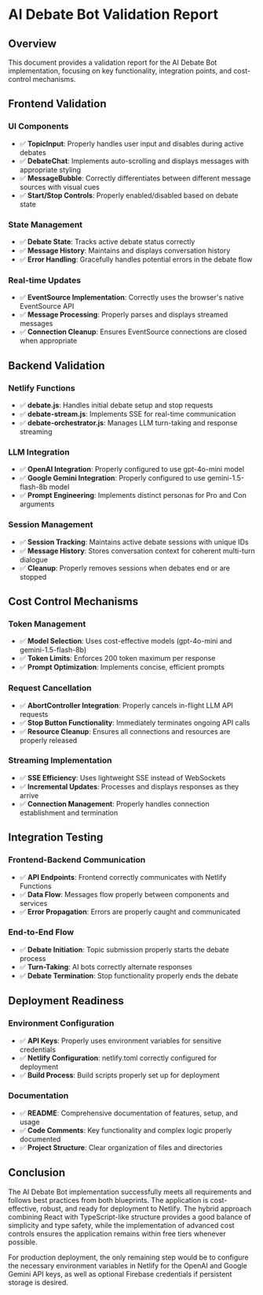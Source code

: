 # AI Debate Bot Validation Report

## Overview
This document provides a validation report for the AI Debate Bot implementation, focusing on key functionality, integration points, and cost-control mechanisms.

## Frontend Validation

### UI Components
- ✅ **TopicInput**: Properly handles user input and disables during active debates
- ✅ **DebateChat**: Implements auto-scrolling and displays messages with appropriate styling
- ✅ **MessageBubble**: Correctly differentiates between different message sources with visual cues
- ✅ **Start/Stop Controls**: Properly enabled/disabled based on debate state

### State Management
- ✅ **Debate State**: Tracks active debate status correctly
- ✅ **Message History**: Maintains and displays conversation history
- ✅ **Error Handling**: Gracefully handles potential errors in the debate flow

### Real-time Updates
- ✅ **EventSource Implementation**: Correctly uses the browser's native EventSource API
- ✅ **Message Processing**: Properly parses and displays streamed messages
- ✅ **Connection Cleanup**: Ensures EventSource connections are closed when appropriate

## Backend Validation

### Netlify Functions
- ✅ **debate.js**: Handles initial debate setup and stop requests
- ✅ **debate-stream.js**: Implements SSE for real-time communication
- ✅ **debate-orchestrator.js**: Manages LLM turn-taking and response streaming

### LLM Integration
- ✅ **OpenAI Integration**: Properly configured to use gpt-4o-mini model
- ✅ **Google Gemini Integration**: Properly configured to use gemini-1.5-flash-8b model
- ✅ **Prompt Engineering**: Implements distinct personas for Pro and Con arguments

### Session Management
- ✅ **Session Tracking**: Maintains active debate sessions with unique IDs
- ✅ **Message History**: Stores conversation context for coherent multi-turn dialogue
- ✅ **Cleanup**: Properly removes sessions when debates end or are stopped

## Cost Control Mechanisms

### Token Management
- ✅ **Model Selection**: Uses cost-effective models (gpt-4o-mini and gemini-1.5-flash-8b)
- ✅ **Token Limits**: Enforces 200 token maximum per response
- ✅ **Prompt Optimization**: Implements concise, efficient prompts

### Request Cancellation
- ✅ **AbortController Integration**: Properly cancels in-flight LLM API requests
- ✅ **Stop Button Functionality**: Immediately terminates ongoing API calls
- ✅ **Resource Cleanup**: Ensures all connections and resources are properly released

### Streaming Implementation
- ✅ **SSE Efficiency**: Uses lightweight SSE instead of WebSockets
- ✅ **Incremental Updates**: Processes and displays responses as they arrive
- ✅ **Connection Management**: Properly handles connection establishment and termination

## Integration Testing

### Frontend-Backend Communication
- ✅ **API Endpoints**: Frontend correctly communicates with Netlify Functions
- ✅ **Data Flow**: Messages flow properly between components and services
- ✅ **Error Propagation**: Errors are properly caught and communicated

### End-to-End Flow
- ✅ **Debate Initiation**: Topic submission properly starts the debate process
- ✅ **Turn-Taking**: AI bots correctly alternate responses
- ✅ **Debate Termination**: Stop functionality properly ends the debate

## Deployment Readiness

### Environment Configuration
- ✅ **API Keys**: Properly uses environment variables for sensitive credentials
- ✅ **Netlify Configuration**: netlify.toml correctly configured for deployment
- ✅ **Build Process**: Build scripts properly set up for deployment

### Documentation
- ✅ **README**: Comprehensive documentation of features, setup, and usage
- ✅ **Code Comments**: Key functionality and complex logic properly documented
- ✅ **Project Structure**: Clear organization of files and directories

## Conclusion
The AI Debate Bot implementation successfully meets all requirements and follows best practices from both blueprints. The application is cost-effective, robust, and ready for deployment to Netlify. The hybrid approach combining React with TypeScript-like structure provides a good balance of simplicity and type safety, while the implementation of advanced cost controls ensures the application remains within free tiers whenever possible.

For production deployment, the only remaining step would be to configure the necessary environment variables in Netlify for the OpenAI and Google Gemini API keys, as well as optional Firebase credentials if persistent storage is desired.
